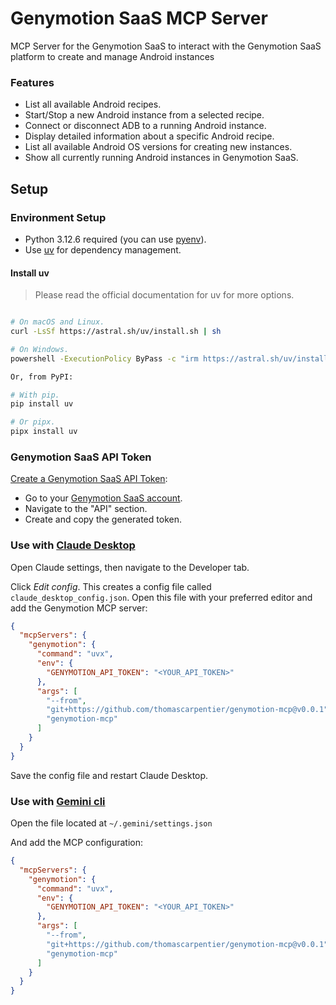 # Genymotion SaaS MCP Server

MCP Server for the Genymotion SaaS to interact with the Genymotion SaaS platform to create and manage Android instances

### Features

- List all available Android recipes.
- Start/Stop a new Android instance from a selected recipe.
- Connect or disconnect ADB to a running Android instance.
- Display detailed information about a specific Android recipe.
- List all available Android OS versions for creating new instances.
- Show all currently running Android instances in Genymotion SaaS.

## Setup

### Environment Setup
- Python 3.12.6 required (you can use [pyenv](https://github.com/pyenv/pyenv)).
- Use [uv](https://docs.astral.sh/uv/getting-started/installation/) for dependency management.

#### Install uv
> Please read the official documentation for uv for more options.
```bash

# On macOS and Linux.
curl -LsSf https://astral.sh/uv/install.sh | sh

# On Windows.
powershell -ExecutionPolicy ByPass -c "irm https://astral.sh/uv/install.ps1 | iex"

Or, from PyPI:

# With pip.
pip install uv

# Or pipx.
pipx install uv
```

### Genymotion SaaS API Token
[Create a Genymotion SaaS API Token](https://docs.genymotion.com/saas/10_Public_HTTP_API/):
   - Go to your [Genymotion SaaS account](https://cloud.geny.io).
   - Navigate to the "API" section.
   - Create and copy the generated token.

### Use with [Claude Desktop](https://claude.ai/download)

Open Claude settings, then navigate to the Developer tab.

Click _Edit config_. This creates a config file called `claude_desktop_config.json`. Open this file with your preferred editor and add the Genymotion MCP server:

```json
{
  "mcpServers": {
    "genymotion": {
      "command": "uvx",
      "env": {
        "GENYMOTION_API_TOKEN": "<YOUR_API_TOKEN>"
      },
      "args": [
        "--from",
        "git+https://github.com/thomascarpentier/genymotion-mcp@v0.0.1",
        "genymotion-mcp"
      ]
    }
  }
}
```

Save the config file and restart Claude Desktop. 

### Use with [Gemini cli](https://github.com/google-gemini/gemini-cli)

Open the file located at `~/.gemini/settings.json`

And add the MCP configuration:

```json
{
  "mcpServers": {
    "genymotion": {
      "command": "uvx",
      "env": {
        "GENYMOTION_API_TOKEN": "<YOUR_API_TOKEN>"
      },
      "args": [
        "--from",
        "git+https://github.com/thomascarpentier/genymotion-mcp@v0.0.1",
        "genymotion-mcp"
      ]
    }
  }
}
```